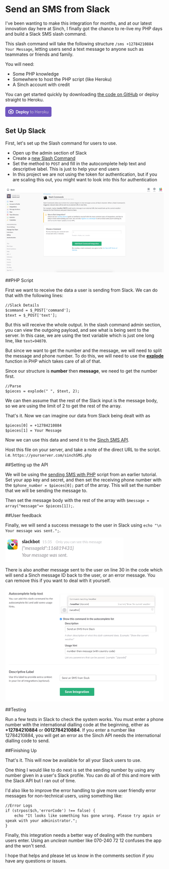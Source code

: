 # Send an SMS from Slack

I've been wanting to make this integration for months, and at our latest innovation day here at Sinch, I finally got the chance to re-live my PHP days and build a Slack SMS slash command.

This slash command will take the following structure `/sms +12784210884 Your Message`, letting users send a text message to anyone such as teammates or friends and family.

You will need:
* Some PHP knowledge
* Somewhere to host the PHP script (like Heroku)
* A Sinch account with credit

You can get started quickly by downloading [the code on GitHub](https://github.com/sinch/sinch-slack-sms/blob/master/sinchSMS.php) or deploy straight to Heroku.

[![deploy to heroku](img/heroku-deploy.png)](https://heroku.com/deploy?template=https://github.com/kwaimind/slack-sms)

## Set Up Slack

First, let's set up the Slash command for users to use. 

* Open up the admin section of Slack
* Create a [new Slash Command](https://sinch.slack.com/services/new)
* Set the method to `POST` and fill in the autocomplete help text and descriptive label. This is just to help your end users
* In this project we are not using the token for authentication, but if you are scaling this out, you might want to look into this for authentication

![set up](img/slack-command.png)

##PHP Script

First we want to receive the data a user is sending from Slack. We can do that with the following lines:

````
//Slack Details
$command = $_POST['command'];
$text = $_POST['text'];
````

But this will receive the whole output. In the slash command admin section, you can view the outgoing payload, and see what is being sent to the server. In this case, we are using the text variable which is just one long line, like `text=94070`. 

But since we want to get the number and the message, we will need to split the message and phone number. To do this, we will need to use the [**explode**](http://php.net/manual/en/function.explode.php) function in PHP which takes care of all of that.

Since our structure is **number** then **message**, we need to get the number first.

````
//Parse
$pieces = explode(" ", $text, 2);
````

We can then assume that the rest of the Slack input is the message body, so we are using the limit of 2 to get the rest of the array. 

That's it. Now we can imagine our data from Slack being dealt with as

````
$pieces[0] = +12784210884
$pieces[1] = Your Message
````

Now we can use this data and send it to the [Sinch SMS API](https://www.sinch.com/products/sms-api/).

Host this file on your server, and take a note of the direct URL to the script. i.e. `https://yourserver.com/sinchSMS.php`

##Setting up the API

We will be using the [sending SMS with PHP](https://www.sinch.com/tutorials/send-sms-php/) script from an earlier tutorial. Set your app key and secret, and then set the receiving phone number with the `$phone_number = $pieces[0];` part of the array. This will set the number that we will be sending the message to.

Then set the message body with the rest of the array with `$message = array("message"=> $pieces[1]);`.

##User feedback

Finally, we will send a success message to the user in Slack using `echo "\n Your message was sent.";`. 

![user feedback](img/messageid.png)

There is also another message sent to the user on line 30 in the code which will send a Sinch message ID back to the user, or an error message. You can remove this if you want to deal with it yourself. 

![user feedback](img/feedback.png)

##Testing

Run a few tests in Slack to check the system works. You must enter a phone number with the international dialling code at the beginning, either as **+12784210884** or **0012784210884**. If you enter a number like 12784210884, you will get an error as the Sinch API needs the international dialling code to send. 

##Finishing Up

That's it. This will now be available for all your Slack users to use.

One thing I would like to do next is set the sending number by using any number given in a user's Slack profile. You can do all of this and more with the Slack API but I ran out of time. 

I'd also like to improve the error handling to give more user friendly error messages for non-technical users, using something like:

````
//Error Logs
if (strpos($ch,'errorCode') !== false) {
	echo "It looks like something has gone wrong. Please try again or speak with your administrator.";
}
````

Finally, this integration needs a better way of dealing with the numbers users enter. Using an _unclean_ number like 070-240 72 12 confuses the app and the won't send.

I hope that helps and please let us know in the comments section if you have any questions or issues.